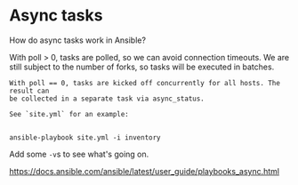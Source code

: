 # Async tasks

How do async tasks work in Ansible?

With poll > 0, tasks are polled, so we can avoid connection timeouts. We are
still subject to the number of forks, so tasks will be executed in batches.
```
With poll == 0, tasks are kicked off concurrently for all hosts. The result can
be collected in a separate task via async_status.

See `site.yml` for an example:


ansible-playbook site.yml -i inventory
```

Add some `-v`s to see what's going on.

https://docs.ansible.com/ansible/latest/user_guide/playbooks_async.html
